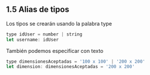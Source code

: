 ## 1.5 Alias de tipos

Los tipos se crearán usando la palabra type

``` javascript
type idUser = number | string
let username: idUser
```

También podemos especificar con texto

``` javascript
type dimensionesAceptadas = '100 x 100' | '200 x 200'
let dimension: dimensionesAceptadas = '200 x 200'
```

